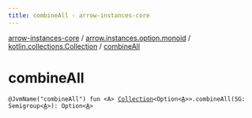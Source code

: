 ```yaml
---
title: combineAll - arrow-instances-core
---
```


[arrow-instances-core](../../index.html) / [arrow.instances.option.monoid](../index.html) / [kotlin.collections.Collection](index.html) / [combineAll](./combine-all.html)

# combineAll

`@JvmName("combineAll") fun <A> `[`Collection`](https://kotlinlang.org/api/latest/jvm/stdlib/kotlin.collections/-collection/index.html)`<Option<`[`A`](combine-all.html#A)`>>.combineAll(SG: Semigroup<`[`A`](combine-all.html#A)`>): Option<`[`A`](combine-all.html#A)`>`